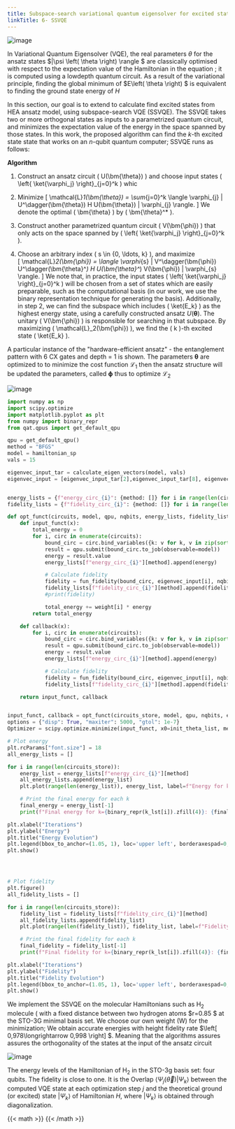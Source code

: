 ```yaml
---
title: Subspace-search variational quantum eigensolver for excited states
linkTitle: 6- SSVQE
---
```


![image](/uploads/sstack9.png)


<!--more-->

In Variational Quantum Eigensolver (VQE), the real parameters $\theta$ for the ansatz states $|\psi \left( \theta  \right) \rangle $ are classically optimised with respect to the expectation value of the Hamiltonian in the equation ; it is computed using a lowdepth quantum circuit. As a result of the variational
principle, finding the global minimum of $E\left( \theta  \right) $ is equivalent to finding the ground state energy of $H$


In this section,  our goal is to extend to calculate find excited states from HEA ansatz model, using subspace-search VQE (SSVQE). The SSVQE takes two or more orthogonal states as inputs to a parametrized quantum circuit, and minimizes the expectation value of the energy in the space spanned by those states. In this work, the proposed algorithm can find the $k$-th excited state state that
works on an $n$-qubit quantum computer; SSVQE  runs as follows:

**Algorithm**


1. Construct an ansatz circuit \( U(\bm{\theta}) \) and choose input states \( \left\{ \ket{\varphi_j} \right\}_{j=0}^k \) whic

2. Minimize 
    \[
    \mathcal{L}_1(\bm{\theta}) = \sum_{j=0}^k \langle \varphi_{j} | U^\dagger(\bm{\theta}) H U(\bm{\theta}) | \varphi_{j} \rangle.
    \]
    We denote the optimal \( \bm{\theta} \) by \( \bm{\theta}^* \).


3. Construct another parametrized quantum circuit \( V(\bm{\phi}) \) that only acts on the space spanned by \( \left\{ \ket{\varphi_j} \right\}_{j=0}^k \).

4. Choose an arbitrary index \( s \in \{0, \ldots, k\} \), and maximize  
    \[
    \mathcal{L}_2(\bm{\phi}) = \langle \varphi_{s} | V^\dagger(\bm{\phi}) U^\dagger(\bm{\theta}^*) H U(\bm{\theta}^*) V(\bm{\phi}) | \varphi_{s} \rangle.
    \]
We note that, in practice, the input states \( \left\{ \ket{\varphi_j} \right\}_{j=0}^k \) will be chosen from a set of states which are easily preparable, such as the computational basis (in our work, we use the binary representation technique for generating the basis). Additionally, in step 2, we can find the subspace which includes \( \ket{E_k} \) as the highest energy state, using a carefully constructed ansatz  $U(\boldsymbol{\theta})$. The unitary \( V(\bm{\phi}) \) is responsible for searching in that subspace. By maximizing \( \mathcal{L}_2(\bm{\phi}) \), we find the \( k \)-th excited state \( \ket{E_k} \).


A particular instance of the "hardware-efficient ansatz" - the entanglement pattern with 6 CX gates and depth = 1 is shown. The parameters $\boldsymbol{\theta}$ are optimized to to minimize the cost function $\mathcal{L}_{1}$ then the ansatz structure will be updated the parameters, called $\boldsymbol{\phi }$ thus to optimize $\mathcal{L}_{2}$ 



![image](/uploads/sslack1.png)


```python {class="my-class" id="my-codeblock" lineNos=inline tabWidth=2}
import numpy as np
import scipy.optimize
import matplotlib.pyplot as plt
from numpy import binary_repr
from qat.qpus import get_default_qpu

qpu = get_default_qpu()
method = "BFGS"
model = hamiltonian_sp
vals = 15

eigenvec_input_tar = calculate_eigen_vectors(model, vals)
eigenvec_input = [eigenvec_input_tar[2],eigenvec_input_tar[8], eigenvec_input_tar[13]] 


energy_lists = {f"energy_circ_{i}": {method: []} for i in range(len(circuits_store))}
fidelity_lists = {f"fidelity_circ_{i}": {method: []} for i in range(len(circuits_store))}

def opt_funct(circuits, model, qpu, nqbits, energy_lists, fidelity_lists, weight, eigenvec_input):
    def input_funct(x):
        total_energy = 0
        for i, circ in enumerate(circuits):
            bound_circ = circ.bind_variables({k: v for k, v in zip(sorted(circ.get_variables()), x)})
            result = qpu.submit(bound_circ.to_job(observable=model))
            energy = result.value
            energy_lists[f"energy_circ_{i}"][method].append(energy)

            # Calculate fidelity
            fidelity = fun_fidelity(bound_circ, eigenvec_input[i], nqbits)
            fidelity_lists[f"fidelity_circ_{i}"][method].append(fidelity)
            #print(fidelity)

            total_energy += weight[i] * energy
        return total_energy

    def callback(x):
        for i, circ in enumerate(circuits):
            bound_circ = circ.bind_variables({k: v for k, v in zip(sorted(circ.get_variables()), x)})
            result = qpu.submit(bound_circ.to_job(observable=model))
            energy = result.value
            energy_lists[f"energy_circ_{i}"][method].append(energy)

            # Calculate fidelity
            fidelity = fun_fidelity(bound_circ, eigenvec_input[i], nqbits)
            fidelity_lists[f"fidelity_circ_{i}"][method].append(fidelity)

    return input_funct, callback


input_funct, callback = opt_funct(circuits_store, model, qpu, nqbits, energy_lists, fidelity_lists, weight, eigenvec_input)
options = {"disp": True, "maxiter": 5000, "gtol": 1e-7}
Optimizer = scipy.optimize.minimize(input_funct, x0=init_theta_list, method=method, callback=callback, options=options)

# Plot energy
plt.rcParams["font.size"] = 18
all_energy_lists = []

for i in range(len(circuits_store)):
    energy_list = energy_lists[f"energy_circ_{i}"][method]
    all_energy_lists.append(energy_list)
    plt.plot(range(len(energy_list)), energy_list, label=f"Energy for k={binary_repr(k_lst[i]).zfill(4)}")

    # Print the final energy for each k
    final_energy = energy_list[-1]
    print(f"Final energy for k={binary_repr(k_lst[i]).zfill(4)}: {final_energy}")

plt.xlabel("Iterations")
plt.ylabel("Energy")
plt.title("Energy Evolution")
plt.legend(bbox_to_anchor=(1.05, 1), loc='upper left', borderaxespad=0, fontsize=18)
plt.show()




# Plot fidelity
plt.figure()
all_fidelity_lists = []

for i in range(len(circuits_store)):
    fidelity_list = fidelity_lists[f"fidelity_circ_{i}"][method]
    all_fidelity_lists.append(fidelity_list)
    plt.plot(range(len(fidelity_list)), fidelity_list, label=f"Fidelity for k={binary_repr(k_lst[i]).zfill(4)}")

    # Print the final fidelity for each k
    final_fidelity = fidelity_list[-1]
    print(f"Final fidelity for k={binary_repr(k_lst[i]).zfill(4)}: {final_fidelity}")

plt.xlabel("Iterations")
plt.ylabel("Fidelity")
plt.title("Fidelity Evolution")
plt.legend(bbox_to_anchor=(1.05, 1), loc='upper left', borderaxespad=0, fontsize=18)
plt.show()

```


We implement the SSVQE  on the  molecular Hamiltonians such as H$_2$ molecule ( with a fixed distance between two hydrogen atoms $r=0.85 $   at the STO-3G minimal basis set. We choose our own weight (W) for the minimization; We obtain accurate energies with height fidelity rate $\left[ 0,978\longrightarrow 0,998 \right] $. Meaning that the algorithms assures assures the orthogonality of the states at the input of the ansatz circuit

![image](/uploads/sslack2.png)


The energy levels of the Hamiltonian of H$_2$ in the STO-3g basis set: four qubits. The fidelity is close to one. It is the Overlap $\langle\Psi_j(\vec{\theta})
|\Psi_{k}\rangle$ between the 
computed VQE state at each optimization step $j$ and the theoretical ground (or excited)
state $|\Psi_{k}\rangle$ of Hamiltonian $H$,  where  $|\Psi_{k}\rangle$ is obtained through diagonalization.


{{< math >}}
{{< /math >}} 













